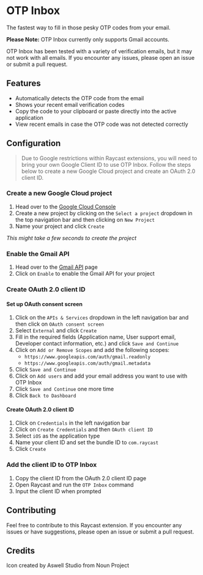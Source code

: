 # OTP Inbox

The fastest way to fill in those pesky OTP codes from your email.

**Please Note:** OTP Inbox currently only supports Gmail accounts.

OTP Inbox has been tested with a variety of verification emails, but it may not work with all emails. If you encounter any issues, please open an issue or submit a pull request.

## Features

- Automatically detects the OTP code from the email
- Shows your recent email verification codes
- Copy the code to your clipboard or paste directly into the active application
- View recent emails in case the OTP code was not detected correctly

## Configuration

> Due to Google restrictions within Raycast extensions, you will need to bring your own Google Client ID to use OTP Inbox. Follow the steps below to create a new Google Cloud project and create an OAuth 2.0 client ID.

### Create a new Google Cloud project

1. Head over to the [Google Cloud Console](https://console.cloud.google.com/)
2. Create a new project by clicking on the `Select a project` dropdown in the top navigation bar and then clicking on `New Project`
3. Name your project and click `Create`

_This might take a few seconds to create the project_

### Enable the Gmail API

1. Head over to the [Gmail API](https://console.cloud.google.com/apis/library/gmail.googleapis.com) page
2. Click on `Enable` to enable the Gmail API for your project

### Create OAuth 2.0 client ID

#### Set up OAuth consent screen

1. Click on the `APIs & Services` dropdown in the left navigation bar and then click on `OAuth consent screen`
2. Select `External` and click `Create`
3. Fill in the required fields (Application name, User support email, Developer contact information, etc.) and click `Save and Continue`
4. Click on `Add or Remove Scopes` and add the following scopes:
   - `https://www.googleapis.com/auth/gmail.readonly`
   - `https://www.googleapis.com/auth/gmail.metadata`
5. Click `Save and Continue`
6. Click on `Add users` and add your email address you want to use with OTP Inbox
7. Click `Save and Continue` one more time
8. Click `Back to Dashboard`

#### Create OAuth 2.0 client ID

1. Click on `Credentials` in the left navigation bar
2. Click on `Create Credentials` and then `OAuth client ID`
3. Select `iOS` as the application type
4. Name your client ID and set the bundle ID to `com.raycast`
5. Click `Create`

### Add the client ID to OTP Inbox

1. Copy the client ID from the OAuth 2.0 client ID page
2. Open Raycast and run the `OTP Inbox` command
3. Input the client ID when prompted

## Contributing

Feel free to contribute to this Raycast extension. If you encounter any issues or have suggestions, please open an issue or submit a pull request.

## Credits

Icon created by Aswell Studio from Noun Project
